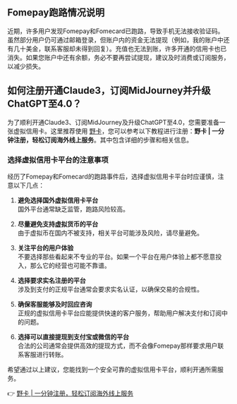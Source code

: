 ## Fomepay跑路情况说明

近期，许多用户发现Fomepay和Fomecard已跑路，导致手机无法接收验证码。虽然部分用户仍可通过邮箱登录，但账户内的资金无法提现（例如，我的账户中还有几十美金，联系客服却未得到回复）。充值也无法到账，许多开通的信用卡也已消失。如果您账户中还有余额，务必不要再尝试提现，建议及时消费或订阅服务，以减少损失。

## 如何注册开通Claude3，订阅MidJourney并升级ChatGPT至4.0？

为了顺利开通Claude3、订阅MidJourney及升级ChatGPT至4.0，您需要准备一张虚拟信用卡。这里推荐使用 [野卡](https://bit.ly/bewildcard)，您可以参考以下教程进行注册：**野卡 | 一分钟注册，轻松订阅海外线上服务**。其中包含详细的步骤和相关信息。

### 选择虚拟信用卡平台的注意事项

经历了Fomepay和Fomecard的跑路事件后，选择虚拟信用卡平台时应谨慎，注意以下几点：

1. **避免选择国外虚拟信用卡平台**  
   国外平台通常缺乏监管，跑路风险较高。

2. **尽量避免支持虚拟货币的平台**  
   由于虚拟币在国内不被支持，相关平台可能涉及风险，请尽量避免。

3. **关注平台的用户体验**  
   不要选择那些看起来不专业的平台。如果一个平台在用户体验上都不愿意投入，那么它的经营也可能不靠谱。

4. **选择要求实名注册的平台**  
   涉及到支付的正规平台通常会要求实名认证，以确保交易的合规性。

5. **确保客服能够及时回应咨询**  
   正规的虚拟信用卡平台应能提供快速的客户服务，帮助用户解决支付和订阅中的问题。

6. **选择可以直接提现到支付宝或微信的平台**  
   合法的公司通常会提供高效的提现方式，而不会像Fomepay那样要求用户联系客服进行转账。

希望通过以上建议，您能找到一个安全可靠的虚拟信用卡平台，顺利开通所需服务。

👉 [野卡 | 一分钟注册，轻松订阅海外线上服务](https://bit.ly/bewildcard)